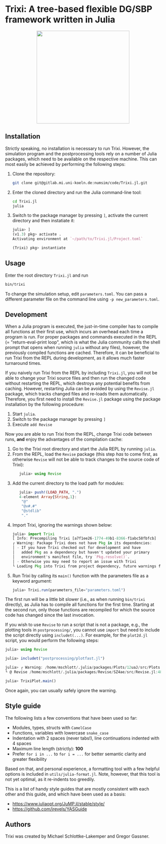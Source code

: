 # Trixi: A tree-based flexible DG/SBP framework written in Julia

<p align="center">
  <img width="300px"
       src="https://gitlab.mi.uni-koeln.de/numsim/code/Trixi.jl/-/raw/master/doc/images/trixi.png">
</p>

## Installation
Strictly speaking, no installation is necessary to run Trixi. However, the
simulation program and the postprocessing tools rely on a number of Julia
packages, which need to be available on the respective machine. This can most
easily be achieved by performing the following steps:

1.  Clone the repository:
    ```bash
    git clone git@gitlab.mi.uni-koeln.de:numsim/code/Trixi.jl.git
    ```
2.  Enter the cloned directory and run the Julia command-line tool:
    ```bash
    cd Trixi.jl
    julia
    ```
3.  Switch to the package manager by pressing `]`, activate the current
    directory and then instatiate it:
    ```julia
    julia> ]
    (v1.3) pkg> activate .
    Activating environment at `~/path/to/Trixi.jl/Project.toml`

    (Trixi) pkg> instantiate
    ```


## Usage
Enter the root directory `Trixi.jl` and run
```bash
bin/trixi
```

To change the simulation setup, edit `parameters.toml`. You can pass a different
parameter file on the command line using `-p new_parameters.toml`.


## Development
When a Julia program is executed, the just-in-time compiler has to compile all
functions at their first use, which incurs an overhead each time a program is
run. For proper packages and commands executed in the REPL (= "return-eval-print
loop", which is what the Julia community calls the shell prompt that opens
when running `julia` without any files), however, the previously compiled
functions are cached. Therefore, it can be beneficial to run Trixi from the REPL
during development, as it allows much faster turnaround times.

If you naively run Trixi from the REPL by including `Trixi.jl`, you will not be
able to change your Trixi source files and then run the changed code without
restarting the REPL, which destroys any potential benefits from caching.
However, restarting Julia can be avoided by using the `Revise.jl` package, which
tracks changed files and re-loads them automatically. Therefore, you first need
to install the `Revise.jl` package using the package installation by the
following procedure:

1.  Start `julia`.
2.  Switch to the package manager by pressing `]`
3.  Execute `add Revise`

Now you are able to run Trixi from the REPL, change Trixi code between runs,
**and** enjoy the advantages of the compilation cache:

1.  Go to the Trixi root directory and start the Julia REPL by running `julia`.
2.  From the REPL, load the `Revise` package (this step _has_ to come first, as
    otherwise `Revise` will not be able to track changes to the source code of
    Trixi):
    ```julia
       julia> using Revise
    ```
3.  Add the current directory to the load path for modules:
    ```julia
       julia> push!(LOAD_PATH, ".")
       4-element Array{String,1}:
        "@"      
        "@v#.#"  
        "@stdlib"
        "."      
    ```
4.  Import Trixi, ignoring the warnings shown below:
    ```julia
    julia> import Trixi
    [ Info: Precompiling Trixi [a7f1ee26-1774-49b1-8366-f1abc58fbfcb]
    ┌ Warning: Package Trixi does not have Pkg in its dependencies:
    │ - If you have Trixi checked out for development and have
    │   added Pkg as a dependency but haven't updated your primary
    │   environment's manifest file, try `Pkg.resolve()`.
    │ - Otherwise you may need to report an issue with Trixi
    └ Loading Pkg into Trixi from project dependency, future warnings for Trixi are suppressed.
    ```
5.  Run Trixi by calling its `main()` function with the parameters file as a
    keyword argument:
    ```julia
    julia> Trixi.run(parameters_file="parameters.toml")
    ```

The first run will be a little bit slower (i.e., as when running `bin/trixi`
directly), as Julia has to compile all functions for the first time. Starting at
the second run, only those functions are recompiled for which the source code
has changed since the last invocation.

If you wish to use `Revise` to run a script that is not a package, e.g., the
plotting tools in `postprocessing/`, you cannot use `import` but need to include
the script directly using `includet(...)`. For example, for the `plot2d.jl`
script, you would perform the following steps:
```julia
julia> using Revise

julia> includet("postprocessing/plotfast.jl")

julia> ┌ Warning: /home/mschlott/.julia/packages/Plots/12uaJ/src/Plots.jl/ is not an existing directory, Revise is not watching
└ @ Revise /home/mschlott/.julia/packages/Revise/SZ4ae/src/Revise.jl:489

julia> TrixiPlot.main()
```
Once again, you can usually safely ignore the warning.


## Style guide
The following lists a few conventions that have been used so far:

*   Modules, types, structs with `CamelCase`
*   Functions, variables with lowercase `snake_case`  
*   Indentation with 2 spaces (never tabs!), line continuations indented with 4
    spaces
*   Maximum line length (strictly): **100**
*   Prefer `for i in ...` to `for i = ...` for better semantic clarity and
    greater flexibility

Based on that, and personal experience, a formatting tool with a few helpful
options is included in `utils/julia-format.jl`. Note, however, that this tool is
not yet optimal, as it re-indents too greedily.

This is a list of handy style guides that are mostly consistent with each
other and this guide, and which have been used as a basis:

*   https://www.juliaopt.org/JuMP.jl/stable/style/
*   https://github.com/jrevels/YASGuide

## Authors
Trixi was created by Michael Schlottke-Lakemper and Gregor Gassner.
